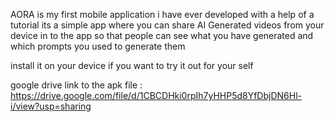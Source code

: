 AORA is my first mobile application i have ever developed with a help of a tutorial 
its a simple app where you can share AI Generated videos from your device in to the app so that people can see what you have generated and which prompts you used to generate them 

install it on your device if you want to try it out for your self 

google drive link to the apk file : https://drive.google.com/file/d/1CBCDHki0rpIh7yHHP5d8YfDbjDN6Hl-i/view?usp=sharing
